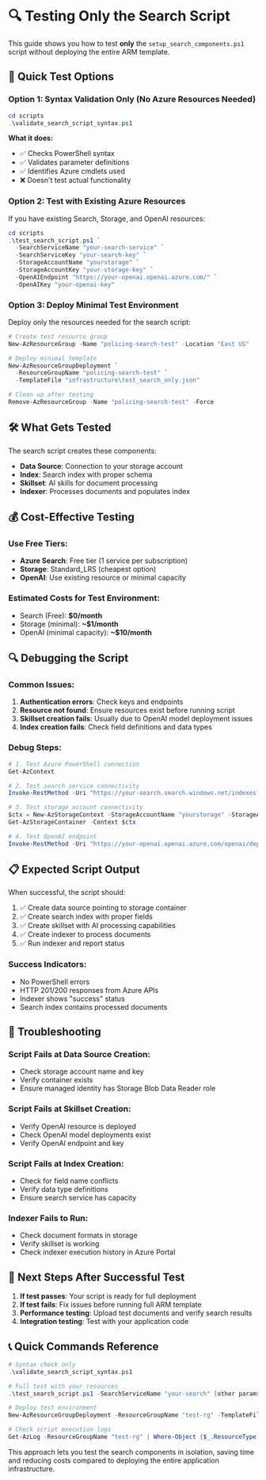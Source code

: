 # 🔍 Testing Only the Search Script

This guide shows you how to test **only** the `setup_search_components.ps1` script without deploying the entire ARM template.

## 🎯 Quick Test Options

### Option 1: Syntax Validation Only (No Azure Resources Needed)
```powershell
cd scripts
.\validate_search_script_syntax.ps1
```
**What it does:**
- ✅ Checks PowerShell syntax
- ✅ Validates parameter definitions
- ✅ Identifies Azure cmdlets used
- ❌ Doesn't test actual functionality

### Option 2: Test with Existing Azure Resources
If you have existing Search, Storage, and OpenAI resources:

```powershell
cd scripts
.\test_search_script.ps1 `
  -SearchServiceName "your-search-service" `
  -SearchServiceKey "your-search-key" `
  -StorageAccountName "yourstorage" `
  -StorageAccountKey "your-storage-key" `
  -OpenAIEndpoint "https://your-openai.openai.azure.com/" `
  -OpenAIKey "your-openai-key"
```

### Option 3: Deploy Minimal Test Environment
Deploy only the resources needed for the search script:

```powershell
# Create test resource group
New-AzResourceGroup -Name "policing-search-test" -Location "East US"

# Deploy minimal template
New-AzResourceGroupDeployment `
  -ResourceGroupName "policing-search-test" `
  -TemplateFile "infrastructure\test_search_only.json"

# Clean up after testing
Remove-AzResourceGroup -Name "policing-search-test" -Force
```

## 🛠️ What Gets Tested

The search script creates these components:
- **Data Source**: Connection to your storage account
- **Index**: Search index with proper schema
- **Skillset**: AI skills for document processing
- **Indexer**: Processes documents and populates index

## 💰 Cost-Effective Testing

### Use Free Tiers:
- **Azure Search**: Free tier (1 service per subscription)
- **Storage**: Standard_LRS (cheapest option)
- **OpenAI**: Use existing resource or minimal capacity

### Estimated Costs for Test Environment:
- Search (Free): **$0/month**
- Storage (minimal): **~$1/month**
- OpenAI (minimal capacity): **~$10/month**

## 🔍 Debugging the Script

### Common Issues:
1. **Authentication errors**: Check keys and endpoints
2. **Resource not found**: Ensure resources exist before running script
3. **Skillset creation fails**: Usually due to OpenAI model deployment issues
4. **Index creation fails**: Check field definitions and data types

### Debug Steps:
```powershell
# 1. Test Azure PowerShell connection
Get-AzContext

# 2. Test search service connectivity
Invoke-RestMethod -Uri "https://your-search.search.windows.net/indexes?api-version=2020-06-30" -Headers @{"api-key"="your-key"}

# 3. Test storage account connectivity
$ctx = New-AzStorageContext -StorageAccountName "yourstorage" -StorageAccountKey "your-key"
Get-AzStorageContainer -Context $ctx

# 4. Test OpenAI endpoint
Invoke-RestMethod -Uri "https://your-openai.openai.azure.com/openai/deployments?api-version=2023-05-01" -Headers @{"api-key"="your-key"}
```

## 📋 Expected Script Output

When successful, the script should:
1. ✅ Create data source pointing to storage container
2. ✅ Create search index with proper fields
3. ✅ Create skillset with AI processing capabilities
4. ✅ Create indexer to process documents
5. ✅ Run indexer and report status

### Success Indicators:
- No PowerShell errors
- HTTP 201/200 responses from Azure APIs
- Indexer shows "success" status
- Search index contains processed documents

## 🚫 Troubleshooting

### Script Fails at Data Source Creation:
- Check storage account name and key
- Verify container exists
- Ensure managed identity has Storage Blob Data Reader role

### Script Fails at Skillset Creation:
- Verify OpenAI resource is deployed
- Check OpenAI model deployments exist
- Verify OpenAI endpoint and key

### Script Fails at Index Creation:
- Check for field name conflicts
- Verify data type definitions
- Ensure search service has capacity

### Indexer Fails to Run:
- Check document formats in storage
- Verify skillset is working
- Check indexer execution history in Azure Portal

## 🎯 Next Steps After Successful Test

1. **If test passes**: Your script is ready for full deployment
2. **If test fails**: Fix issues before running full ARM template
3. **Performance testing**: Upload test documents and verify search results
4. **Integration testing**: Test with your application code

## 📞 Quick Commands Reference

```powershell
# Syntax check only
.\validate_search_script_syntax.ps1

# Full test with your resources
.\test_search_script.ps1 -SearchServiceName "your-search" [other params]

# Deploy test environment
New-AzResourceGroupDeployment -ResourceGroupName "test-rg" -TemplateFile "test_search_only.json"

# Check script execution logs
Get-AzLog -ResourceGroupName "test-rg" | Where-Object {$_.ResourceType -eq "Microsoft.Resources/deploymentScripts"}
```

This approach lets you test the search components in isolation, saving time and reducing costs compared to deploying the entire application infrastructure.
